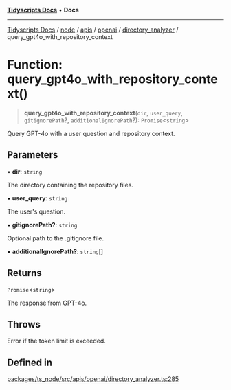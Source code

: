 [**Tidyscripts Docs**](../../../../../../../../../README.md) • **Docs**

***

[Tidyscripts Docs](../../../../../../../../../globals.md) / [node](../../../../../../../README.md) / [apis](../../../../../README.md) / [openai](../../../README.md) / [directory\_analyzer](../README.md) / query\_gpt4o\_with\_repository\_context

# Function: query\_gpt4o\_with\_repository\_context()

> **query\_gpt4o\_with\_repository\_context**(`dir`, `user_query`, `gitignorePath`?, `additionalIgnorePath`?): `Promise`\<`string`\>

Query GPT-4o with a user question and repository context.

## Parameters

• **dir**: `string`

The directory containing the repository files.

• **user\_query**: `string`

The user's question.

• **gitignorePath?**: `string`

Optional path to the .gitignore file.

• **additionalIgnorePath?**: `string`[]

## Returns

`Promise`\<`string`\>

The response from GPT-4o.

## Throws

Error if the token limit is exceeded.

## Defined in

[packages/ts\_node/src/apis/openai/directory\_analyzer.ts:285](https://github.com/sheunaluko/tidyscripts/blob/master/packages/ts_node/src/apis/openai/directory_analyzer.ts#L285)
